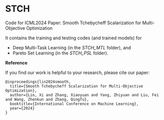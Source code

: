 # STCH

Code for ICML2024 Paper: Smooth Tchebycheff Scalarization for Multi-Objective Optimization

It contains the training and testing codes (and trained models) for

- Deep Multi-Task Learning (in the *STCH_MTL* folder), and
- Pareto Set Learning (in the *STCH_PSL* folder).


**Reference**

If you find our work is helpful to your research, please cite our paper:
```
@inproceedings{lin2024smooth,
  title={Smooth Tchebycheff Scalarization for Multi-Objective Optimization},
  author={Lin, Xi and Zhang, Xiaoyuan and Yang, Zhiyuan and Liu, Fei and Wang, Zhenkun and Zhang, Qingfu},
  booktitle={International Conference on Machine Learning},
  year={2024}
}
```
